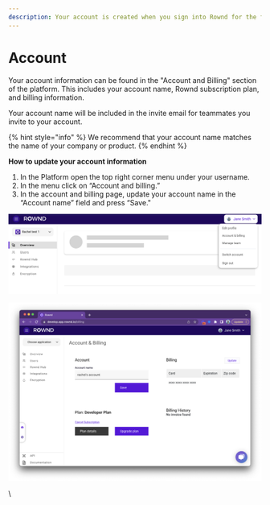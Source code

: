 ```yaml
---
description: Your account is created when you sign into Rownd for the first time.
---
```


# Account

Your account information can be found in the "Account and Billing" section of the platform. This includes your account name, Rownd subscription plan, and billing information.

Your account name will be included in the invite email for teammates you invite to your account. &#x20;

{% hint style="info" %}
We recommend that your account name matches the name of your company or product.&#x20;
{% endhint %}

**How to update your account information** &#x20;

1. In the Platform open the top right corner menu under your username.
2. In the menu click on “Account and billing.”
3. In the account and billing page, update your account name in the “Account name” field and press “Save."&#x20;

![Use the top right corner menu under your username to find "Account & billing"](../../.gitbook/assets/account.png)

![The "Account and billing" page](<../../.gitbook/assets/account and billing.png>)

\
